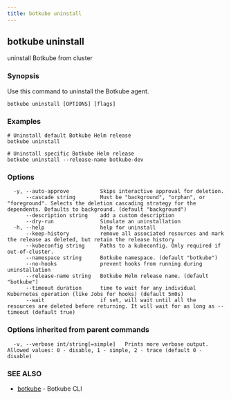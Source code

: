 ```yaml
---
title: botkube uninstall
---
```


## botkube uninstall

uninstall Botkube from cluster

### Synopsis

Use this command to uninstall the Botkube agent.

```
botkube uninstall [OPTIONS] [flags]
```

### Examples

```
# Uninstall default Botkube Helm release
botkube uninstall

# Uninstall specific Botkube Helm release
botkube uninstall --release-name botkube-dev
```

### Options

```
  -y, --auto-approve          Skips interactive approval for deletion.
      --cascade string        Must be "background", "orphan", or "foreground". Selects the deletion cascading strategy for the dependents. Defaults to background. (default "background")
      --description string    add a custom description
      --dry-run               Simulate an uninstallation
  -h, --help                  help for uninstall
      --keep-history          remove all associated resources and mark the release as deleted, but retain the release history
      --kubeconfig string     Paths to a kubeconfig. Only required if out-of-cluster.
      --namespace string      Botkube namespace. (default "botkube")
      --no-hooks              prevent hooks from running during uninstallation
      --release-name string   Botkube Helm release name. (default "botkube")
      --timeout duration      time to wait for any individual Kubernetes operation (like Jobs for hooks) (default 5m0s)
      --wait                  if set, will wait until all the resources are deleted before returning. It will wait for as long as --timeout (default true)
```

### Options inherited from parent commands

```
  -v, --verbose int/string[=simple]   Prints more verbose output. Allowed values: 0 - disable, 1 - simple, 2 - trace (default 0 - disable)
```

### SEE ALSO

* [botkube](botkube.md)	 - Botkube CLI

